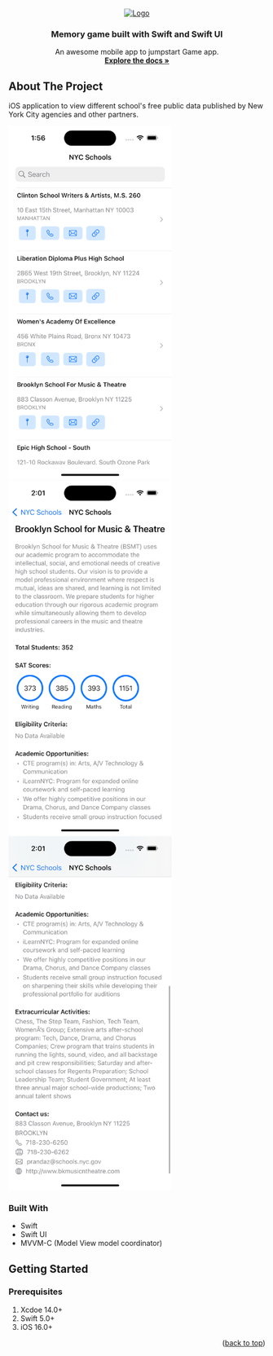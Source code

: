 <a name="readme-top"></a>
<!--
*** Thanks for checking out the dotnet-core-api project. If you have a suggestion
*** that would make this better, please fork the repo and create a pull request
*** or simply open an issue with the tag "enhancement".
*** Don't forget to give the project a star!
*** Thanks again! Now go create something AMAZING! :D
-->


<!-- PROJECT LOGO -->
<br />
<div align="center">
  <a href="[https://github.com/bhoomijv04/MemoryGam]">
    <img src="https://raw.githubusercontent.com/othneildrew/Best-README-Template/master/images/logo.png" alt="Logo" width="80" height="80">
  </a>

  <h3 align="center">Memory game built with Swift and Swift UI</h3>

  <p align="center">
    An awesome mobile app to jumpstart Game app.
    <br />
    <a href="https://github.com/bhoomijv04/20231118-BhoomiVadgama-NYCSchools"><strong>Explore the docs »</strong></a>
    <br />

  </p>
</div>

<!-- ABOUT THE PROJECT -->
## About The Project

iOS application to view different school's free public data published by New York City agencies and other partners.


<img src="https://github.com/bhoomijv04/20231118-BhoomiVadgama-NYCSchools/blob/main/Screenshots/SchoolList.png" width="320"/> <img src="https://github.com/bhoomijv04/20231118-BhoomiVadgama-NYCSchools/blob/main/Screenshots/SchoolDetail.png" width="320"/> <img src="https://github.com/bhoomijv04/20231118-BhoomiVadgama-NYCSchools/blob/main/Screenshots/SchoolDetail2.png" width="320"/>

<!-- BUILT WITH -->
### Built With

* Swift
* Swift UI
* MVVM-C (Model View model coordinator)

<!-- GETTING STARTED -->
## Getting Started

### Prerequisites

 1. Xcdoe 14.0+
 2. Swift 5.0+
 3. iOS 16.0+

<p align="right">(<a href="#readme-top">back to top</a>)</p>

<!-- markdownlint-restore -->
<!-- prettier-ignore-end -->

<!-- ALL-CONTRIBUTORS-LIST:END -->
